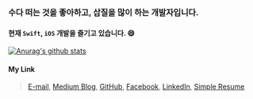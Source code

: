 ### 수다 떠는 것을 좋아하고, 삽질을 많이 하는 개발자입니다.
#### 현재 `Swift`, `iOS` 개발을 즐기고 있습니다. 😄

[![Anurag's github stats](https://github-readme-stats.vercel.app/api?username=ClintJang)](https://github.com/anuraghazra/github-readme-stats)

#### My Link
> [E-mail](jang.wangsu@gmail.com), [Medium Blog](https://medium.com/@jang.wangsu), [GitHub](http://github.com/ClintJang), [Facebook](https://www.facebook.com/clint.jang.7), [LinkedIn](https://www.linkedin.com/in/clint-jang-504b711b1), [Simple Resume](https://github.com/ClintJang/resume)


<!--

### Hi there 👋

**ClintJang/ClintJang** is a ✨ _special_ ✨ repository because its `README.md` (this file) appears on your GitHub profile.

Here are some ideas to get you started:

- 🔭 I’m currently working on ...
- 🌱 I’m currently learning ...
- 👯 I’m looking to collaborate on ...
- 🤔 I’m looking for help with ...
- 💬 Ask me about ...
- 📫 How to reach me: ...
- 😄 Pronouns: ...
- ⚡ Fun fact: ...
-->
